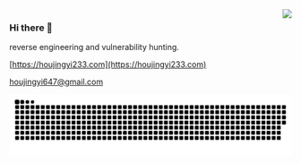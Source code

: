 <img align="right" src="https://github-readme-stats.vercel.app/api?username=houjingyi233&show_icons=true&icon_color=CE1D2D&text_color=718096&bg_color=ffffff&hide_title=true" />

### Hi there 👋

reverse engineering and vulnerability hunting.

[https://houjingyi233.com](https://houjingyi233.com)

houjingyi647@gmail.com

![](https://raw.githubusercontent.com/houjingyi233/githubSNK/output/github-contribution-grid-snake.svg)
